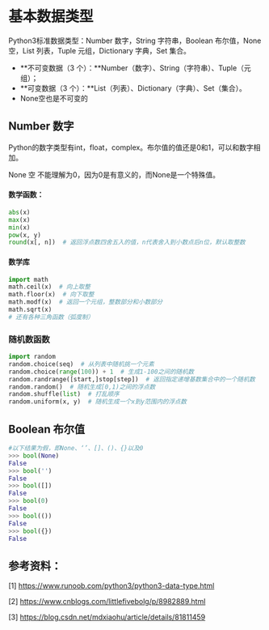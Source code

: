 # 基本数据类型

Python3标准数据类型：Number 数字，String 字符串，Boolean 布尔值，None 空，List 列表，Tuple 元组，Dictionary 字典，Set 集合。

- **不可变数据（3 个）：**Number（数字）、String（字符串）、Tuple（元组）；
- **可变数据（3 个）：**List（列表）、Dictionary（字典）、Set（集合）。
- None空也是不可变的

## Number 数字

Python的数字类型有int，float，complex。布尔值的值还是0和1，可以和数字相加。

None 空 不能理解为0，因为0是有意义的，而None是一个特殊值。

#### 数学函数：

```python
abs(x)
max(x)
min(x)
pow(x, y)
round(x[, n])  # 返回浮点数四舍五入的值，n代表舍入到小数点后n位，默认取整数
```

#### 数学库

```python
import math
math.ceil(x)  # 向上取整
math.floor(x)  # 向下取整
math.modf(x)  # 返回一个元组，整数部分和小数部分
math.sqrt(x)
# 还有各种三角函数（弧度制）
```

### 随机数函数

```python
import random
random.choice(seq)  # 从列表中随机挑一个元素
random.choice(range(100)) + 1  # 生成1-100之间的随机数
random.randrange([start,]stop[step])  # 返回指定递增基数集合中的一个随机数
random.random()  # 随机生成[0,1)之间的浮点数
random.shuffle(list)  # 打乱顺序
random.uniform(x, y)  # 随机生成一个x到y范围内的浮点数
```



## Boolean 布尔值

```python
#以下结果为假，即None、‘’、[]、()、{}以及0
>>> bool(None)
False
>>> bool('')
False
>>> bool([])
False
>>> bool(0)
False
>>> bool(())
False
>>> bool({})
False
```





## 参考资料：

[1] https://www.runoob.com/python3/python3-data-type.html

[2] https://www.cnblogs.com/littlefivebolg/p/8982889.html

[3] https://blog.csdn.net/mdxiaohu/article/details/81811459